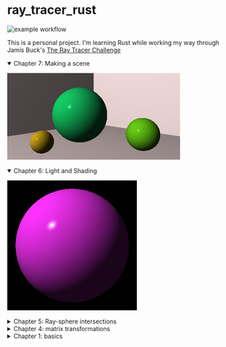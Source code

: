 
# ray_tracer_rust

![example workflow](https://github.com/fremag/ray_tracer_rust/actions/workflows/rust.yml/badge.svg)


This is a personal project.
I'm learning Rust while working my way through Jamis Buck's 
[The Ray Tracer Challenge](https://pragprog.com/book/jbtracer/the-ray-tracer-challenge)

<details open>
<summary>Chapter 7: Making a scene</summary>

![FirstScene](https://raw.githubusercontent.com/fremag/ray_tracer_rust/main/img/first_scene.png)

</details>

<details open>
<summary>Chapter 6: Light and Shading</summary>

![Phong](https://raw.githubusercontent.com/fremag/ray_tracer_rust/main/img/phong.png)

</details>

<details>
<summary>Chapter 5: Ray-sphere intersections</summary>

![Silhouette](https://raw.githubusercontent.com/fremag/ray_tracer_rust/main/img/sphere_silhouette.png)

</details>

<details>
<summary>Chapter 4: matrix transformations</summary>

![Clock](https://raw.githubusercontent.com/fremag/ray_tracer_rust/main/img/clock.png)

</details>

<details>
<summary>Chapter 1: basics</summary>

  ![Projectile](https://raw.githubusercontent.com/fremag/ray_tracer_rust/main/img/projectile.png)

</details>
